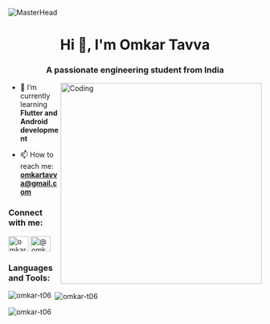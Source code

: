 ![MasterHead](https://raw.githubusercontent.com/prafful98/prafful98/master/banner.png)

<h1 align="center">Hi 👋, I'm Omkar Tavva</h1>
<h3 align="center">A passionate engineering student from India</h3>
<img align="right" alt="Coding" width="400" src="https://user-images.githubusercontent.com/37551474/113611467-3a567d80-9657-11eb-862b-b07b4f105c6f.gif">

- 🌱 I’m currently learning **Flutter and Android development**

- 📫 How to reach me: **omkartavva@gmail.com**

<h3 align="left">Connect with me:</h3>
<p align="left">
  <a href="https://linkedin.com/in/omkar%20tavva" target="blank"><img align="center" src="https://raw.githubusercontent.com/rahuldkjain/github-profile-readme-generator/master/src/images/icons/Social/linked-in-alt.svg" alt="omkar tavva" height="30" width="40" /></a>
  <a href="https://www.hackerrank.com/@omkartavva" target="blank"><img align="center" src="https://raw.githubusercontent.com/rahuldkjain/github-profile-readme-generator/master/src/images/icons/Social/hackerrank.svg" alt="@omkartavva" height="30" width="40" /></a>
</p>

<h3 align="left">Languages and Tools:</h3>
<p align="left">
  <!-- Add your icons for languages and tools here -->
</p>

<p><img align="left" src="https://github-readme-stats.vercel.app/api/top-langs?username=omkar-t06&show_icons=true&locale=en&layout=compact" alt="omkar-t06" /></p>

<p>&nbsp;<img align="center" src="https://github-readme-stats.vercel.app/api?username=omkar-t06&show_icons=true&locale=en&theme=dark" alt="omkar-t06" /></p>

<p><img align="center" src="https://github-readme-streak-stats.herokuapp.com/?user=omkar-t06&" alt="omkar-t06" /></p>
